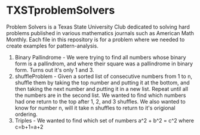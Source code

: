 # TXSTproblemSolvers
Problem Solvers is a Texas State University Club dedicated to solving hard problems published in various mathematics journals such as American Math Monthly. Each file in this repository is for a problem where we needed to create examples for pattern-analysis.
1. Binary Pallindrome - We were trying to find all numbers whose binary form is a pallindrom, and where their square was a pallindrome in binary form. Turns out it's only 1 and 3.
2. shuffleProblem - Given a sorted list of consecutive numbers from 1 to n, shuffle them by taking the top number and putting it at the bottom, and then taking the next number and putting it in a new list. Repeat until all the numbers are in the second list. We wanted to find which numbers had one return to the top after 1, 2, and 3 shuffles. We also wanted to know for number n, will it take n shuffles to return to it's origional ordering.
3. Triples - We wanted to find which set of numbers a^2 + b^2 = c^2 where c=b+1=a+2
